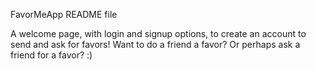 FavorMeApp README file

A welcome page, with login and signup options, to create an account to send and ask for favors!
Want to do a friend a favor? Or perhaps ask a friend for a favor? :)
